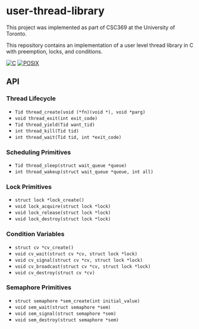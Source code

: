 # user-thread-library

This project was implemented as part of CSC369 at the University of Toronto. 

This repository contains an implementation of a user level thread library in C with preemption, locks, and conditions.


[![C][c-shield]][c-url]
[![POSIX][posix-shield]][posix-url]



## API

### Thread Lifecycle

* `Tid thread_create(void (*fn)(void *), void *parg)`
* `void thread_exit(int exit_code)`
* `Tid thread_yield(Tid want_tid)`
* `int thread_kill(Tid tid)`
* `int thread_wait(Tid tid, int *exit_code)`

### Scheduling Primitives

* `Tid thread_sleep(struct wait_queue *queue)`
* `int thread_wakeup(struct wait_queue *queue, int all)`

### Lock Primitives

* `struct lock *lock_create()`
* `void lock_acquire(struct lock *lock)`
* `void lock_release(struct lock *lock)`
* `void lock_destroy(struct lock *lock)`

### Condition Variables

* `struct cv *cv_create()`
* `void cv_wait(struct cv *cv, struct lock *lock)`
* `void cv_signal(struct cv *cv, struct lock *lock)`
* `void cv_broadcast(struct cv *cv, struct lock *lock)`
* `void cv_destroy(struct cv *cv)`

### Semaphore Primitives
* `struct semaphore *sem_create(int initial_value)`
* `void sem_wait(struct semaphore *sem)`
* `void sem_signal(struct semaphore *sem)`
* `void sem_destroy(struct semaphore *sem)`




[c-shield]: https://img.shields.io/badge/C-00599C?style=for-the-badge&logo=c&logoColor=white
[c-url]: https://en.wikipedia.org/wiki/C_\(programming_language\)
[posix-shield]: https://img.shields.io/badge/POSIX-00427E?style=for-the-badge
[posix-url]: https://en.wikipedia.org/wiki/POSIX

